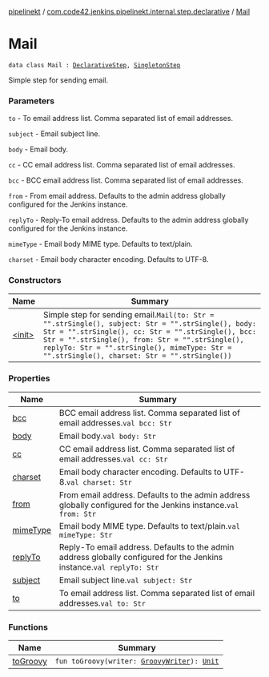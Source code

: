 [pipelinekt](../../index.md) / [com.code42.jenkins.pipelinekt.internal.step.declarative](../index.md) / [Mail](./index.md)

# Mail

`data class Mail : `[`DeclarativeStep`](../../com.code42.jenkins.pipelinekt.core.step/-declarative-step.md)`, `[`SingletonStep`](../../com.code42.jenkins.pipelinekt.core.step/-singleton-step/index.md)

Simple step for sending email.

### Parameters

`to` - To email address list. Comma separated list of email addresses.

`subject` - Email subject line.

`body` - Email body.

`cc` - CC email address list. Comma separated list of email addresses.

`bcc` - BCC email address list. Comma separated list of email addresses.

`from` - From email address. Defaults to the admin address globally configured for the Jenkins instance.

`replyTo` - Reply-To email address. Defaults to the admin address globally configured for the Jenkins instance.

`mimeType` - Email body MIME type. Defaults to text/plain.

`charset` - Email body character encoding. Defaults to UTF-8.

### Constructors

| Name | Summary |
|---|---|
| [&lt;init&gt;](-init-.md) | Simple step for sending email.`Mail(to: Str = "".strSingle(), subject: Str = "".strSingle(), body: Str = "".strSingle(), cc: Str = "".strSingle(), bcc: Str = "".strSingle(), from: Str = "".strSingle(), replyTo: Str = "".strSingle(), mimeType: Str = "".strSingle(), charset: Str = "".strSingle())` |

### Properties

| Name | Summary |
|---|---|
| [bcc](bcc.md) | BCC email address list. Comma separated list of email addresses.`val bcc: Str` |
| [body](body.md) | Email body.`val body: Str` |
| [cc](cc.md) | CC email address list. Comma separated list of email addresses.`val cc: Str` |
| [charset](charset.md) | Email body character encoding. Defaults to UTF-8.`val charset: Str` |
| [from](from.md) | From email address. Defaults to the admin address globally configured for the Jenkins instance.`val from: Str` |
| [mimeType](mime-type.md) | Email body MIME type. Defaults to text/plain.`val mimeType: Str` |
| [replyTo](reply-to.md) | Reply-To email address. Defaults to the admin address globally configured for the Jenkins instance.`val replyTo: Str` |
| [subject](subject.md) | Email subject line.`val subject: Str` |
| [to](to.md) | To email address list. Comma separated list of email addresses.`val to: Str` |

### Functions

| Name | Summary |
|---|---|
| [toGroovy](to-groovy.md) | `fun toGroovy(writer: `[`GroovyWriter`](../../com.code42.jenkins.pipelinekt.core.writer/-groovy-writer/index.md)`): `[`Unit`](https://kotlinlang.org/api/latest/jvm/stdlib/kotlin/-unit/index.html) |
